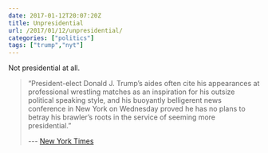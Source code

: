 ```yaml
---
date: 2017-01-12T20:07:20Z
title: Unpresidential
url: /2017/01/12/unpresidential/
categories: ["politics"]
tags: ["trump","nyt"]
---
```


Not presidential at all.

> “President-elect Donald J. Trump’s aides often cite his appearances at professional wrestling matches as an inspiration for his outsize political speaking style, and his buoyantly belligerent news conference in New York on Wednesday proved he has no plans to betray his brawler’s roots in the service of seeming more presidential.”
> 
> --- [New York Times](https://www.nytimes.com/2017/01/11/us/politics/obama-trump-transition.html "New York Times")
